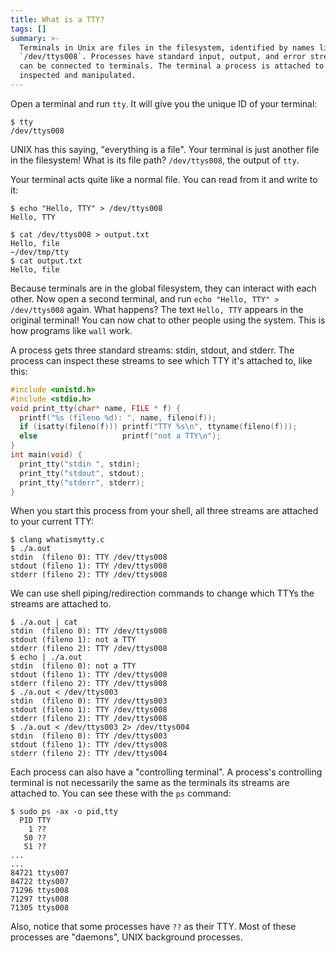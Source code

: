 ```yaml
---
title: What is a TTY?
tags: []
summary: >-
  Terminals in Unix are files in the filesystem, identified by names like
  `/dev/ttys008`. Processes have standard input, output, and error streams that
  can be connected to terminals. The terminal a process is attached to can be
  inspected and manipulated.
---
```


Open a terminal and run `tty`.
It will give you the unique ID of your terminal:

```
$ tty
/dev/ttys008
```

UNIX has this saying, "everything is a file".
Your terminal is just another file in the filesystem!
What is its file path?
<span class="answer">`/dev/ttys008`, the output of `tty`.</span>

Your terminal acts quite like a normal file.
You can read from it and write to it:

```
$ echo "Hello, TTY" > /dev/ttys008
Hello, TTY
```

```
$ cat /dev/ttys008 > output.txt
Hello, file
~/dev/tmp/tty
$ cat output.txt
Hello, file
```

Because terminals are in the global filesystem,
they can interact with each other.
Now open a second terminal,
and run `echo "Hello, TTY" > /dev/ttys008` again.
What happens?
<span class="answer">The text `Hello, TTY` appears in the original terminal!</span>
You can now chat to other people using the system.
This is how programs like `wall` work.

A process gets three standard streams: stdin, stdout, and stderr.
The process can inspect these streams to see which TTY it's attached to,
like this:

```c
#include <unistd.h>
#include <stdio.h>
void print_tty(char* name, FILE * f) {
  printf("%s (fileno %d): ", name, fileno(f));
  if (isatty(fileno(f))) printf("TTY %s\n", ttyname(fileno(f)));
  else                   printf("not a TTY\n");
}
int main(void) {
  print_tty("stdin ", stdin);
  print_tty("stdout", stdout);
  print_tty("stderr", stderr);
}
```

When you start this process from your shell,
all three streams are attached to your current TTY:

```
$ clang whatismytty.c
$ ./a.out
stdin  (fileno 0): TTY /dev/ttys008
stdout (fileno 1): TTY /dev/ttys008
stderr (fileno 2): TTY /dev/ttys008
```

We can use shell piping/redirection commands
to change which TTYs the streams are attached to.

```
$ ./a.out | cat
stdin  (fileno 0): TTY /dev/ttys008
stdout (fileno 1): not a TTY
stderr (fileno 2): TTY /dev/ttys008
$ echo | ./a.out
stdin  (fileno 0): not a TTY
stdout (fileno 1): TTY /dev/ttys008
stderr (fileno 2): TTY /dev/ttys008
$ ./a.out < /dev/ttys003
stdin  (fileno 0): TTY /dev/ttys003
stdout (fileno 1): TTY /dev/ttys008
stderr (fileno 2): TTY /dev/ttys008
$ ./a.out < /dev/ttys003 2> /dev/ttys004
stdin  (fileno 0): TTY /dev/ttys003
stdout (fileno 1): TTY /dev/ttys008
stderr (fileno 2): TTY /dev/ttys004
```

Each process can also have a "controlling terminal".
A process's controlling terminal is not necessarily the same as
the terminals its streams are attached to.
You can see these with the `ps` command:

```
$ sudo ps -ax -o pid,tty
  PID TTY
    1 ??
   50 ??
   51 ??
...
...
84721 ttys007
84722 ttys007
71296 ttys008
71297 ttys008
71305 ttys008
```

Also, notice that some processes have `??` as their TTY.
Most of these processes are "daemons", UNIX background processes.
